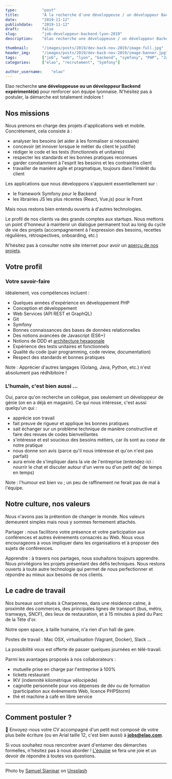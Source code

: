 ```yaml
---
type:           "post"
title:          "À la recherche d'une développeuse / un développeur Backend"
date:           "2019-11-12"
publishdate:    "2019-11-12"
draft:          false
slug:           "job-developpeur-backend-lyon-2019"
description:    "élao recherche une développeuse / un développeur Backend à Lyon."

thumbnail:      "/images/posts/2019/dev-back-nov-2019/image-full.jpg"
header_img:     "/images/posts/2019/dev-back-nov-2019/image-banner.jpg"
tags:           ["job", "web", "lyon", "backend", "symfony", "PHP", "Javascript"]
categories:     ["elao", "recrutement", "Symfony"]

author_username:    "elao"
---
```


Elao recherche **une développeuse ou un développeur Backend expérimenté(e)** pour renforcer son équipe lyonnaise. N'hésitez pas à postuler, la démarche est totalement indolore ! 

<!--more-->

## Nos missions

Nous prenons en charge des projets d'applications web et mobile. Concrètement, cela consiste à :

- analyser les besoins (et aider à les formaliser si nécessaire)
- concevoir (et innover lorsque le métier du client le justifie)
- rédiger le code et les tests (fonctionnels et unitaires)
- respecter les standards et les bonnes pratiques reconnues
- garder constamment à l'esprit les besoins et les contraintes client
- travailler de manière agile et pragmatique, toujours dans l'intérêt du client

Les applications que nous développons s'appuient essentiellement sur :

- le framework Symfony pour le Backend 
- les librairies JS les plus récentes (React, Vue.js) pour le Front 

Mais nous restons bien entendu ouverts à d'autres technologies.

Le profil de nos clients va des grands comptes aux startups. Nous mettons un point d'honneur à maintenir un dialogue permanent tout au long du cycle de vie des projets (accompagnement à l'expression des besoins, recettes régulières, rétrospectives, onboarding, etc.)

N'hésitez pas à consulter notre site internet pour avoir un [aperçu de nos projets](https://www.elao.com/fr/nos-experiences/).

## Votre profil

### Votre savoir-faire

Idéalement, vos compétences incluent :

- Quelques années d'expérience en développement PHP
- Conception et développement
- Web Services (API REST et GraphQL)
- Git
- Symfony
- Bonnes connaissances des bases de données relationnelles
- Des notions avancées de Javascript (ES6+)
- Notions de DDD et [architecture hexagonale](/fr/dev/architecture-hexagonale-symfony/)
- Expérience des tests unitaires et fonctionnels
- Qualité du code (pair programming, code review, documentation)
- Respect des standards et bonnes pratiques

Note : Apprécier d'autres langages (Golang, Java, Python, etc.) n'est absolument pas rédhibitoire !

### L'humain, c'est bien aussi ...

Oui, parce qu'on recherche un collègue, pas seulement un développeur de génie (on en a déjà en magasin). Ce qui nous intéresse, c'est aussi quelqu'un qui :

- apprécie son travail
- fait preuve de rigueur et applique les bonnes pratiques
- sait échanger sur un problème technique de manière constructive et faire des revues de codes bienveillantes
- s'intéresse et est soucieux des besoins métiers, car ils sont au coeur de notre pratique
- nous donne son avis (parce qu'il nous intéresse et qu'on n'est pas parfait)
- aura envie de s'impliquer dans la vie de l'entreprise (entendez-ici : nourrir le chat et discuter autour d'un verre ou d'un petit dej' de temps en temps)

Note : l'humour est bien vu ; un peu de raffinement ne ferait pas de mal à l'équipe.

## Notre culture, nos valeurs

Nous n'avons pas la prétention de changer le monde. Nos valeurs demeurent simples mais nous y sommes fermement attachés.

Partager : nous facilitons votre présence et votre participation aux conférences et autres évènements consacrés au Web. Nous vous encourageons à vous impliquer dans les organisations et à proposer des sujets de conférences.

Apprendre : à travers nos partages, nous souhaitons toujours apprendre. Nous privilégions les projets présentant des défis techniques. Nous restons ouverts à toute autre technologie qui permet de nous perfectionner et répondre au mieux aux besoins de nos clients.

## Le cadre de travail

Nos bureaux sont situés à Charpennes, dans une résidence calme, à proximité des commerces, des principales lignes de transport (bus, métro, tramways, SNCF), des lieux de restauration, et à 15 minutes à pied du Parc de la Tête d'or.

Notre open space, à taille humaine, n'a rien d'un hall de gare.

Postes de travail : Mac OSX, virtualisation (Vagrant, Docker), Slack ...

La possibilité vous est offerte de passer quelques journées en télé-travail.

Parmi les avantages proposés à nos collaborateurs : 

* mutuelle prise en charge par l'entreprise à 100%
* tickets restaurant
* IKV (indemnité kilométrique vélocipède)
* cagnotte personnelle pour vos dépenses de dév ou de formation (participation aux événements Web, licence PHPStorm)
* thé et machine à café en libre service

-----------------------------------------------------------------------------------------------------------------

## Comment postuler ? 

<span class="side-note">📨</span>  Envoyez-nous votre CV accompagné d'un petit mot composé de votre plus belle écriture (ou en Arial taille 12, c'est bien aussi) à **jobs@elao.com**.

Si vous souhaitez nous rencontrer avant d'entamer des démarches formelles, n'hésitez pas à nous aborder ! [L'équipe](https://www.elao.com/fr/la-tribu/) se fera une joie et un devoir de répondre à toutes vos questions.

---

<div>Photo by <a href="https://unsplash.com/photos/4TNd3hsW3PM">Samuel Sianipar</a> on <a href="https://unsplash.com">Unsplash</a></div>
